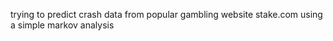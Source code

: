 trying to predict crash data from popular gambling website stake.com using a simple markov analysis

